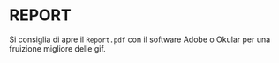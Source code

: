 # REPORT
Si consiglia di apre il `Report.pdf` con il software Adobe o Okular per una fruizione migliore delle gif.
